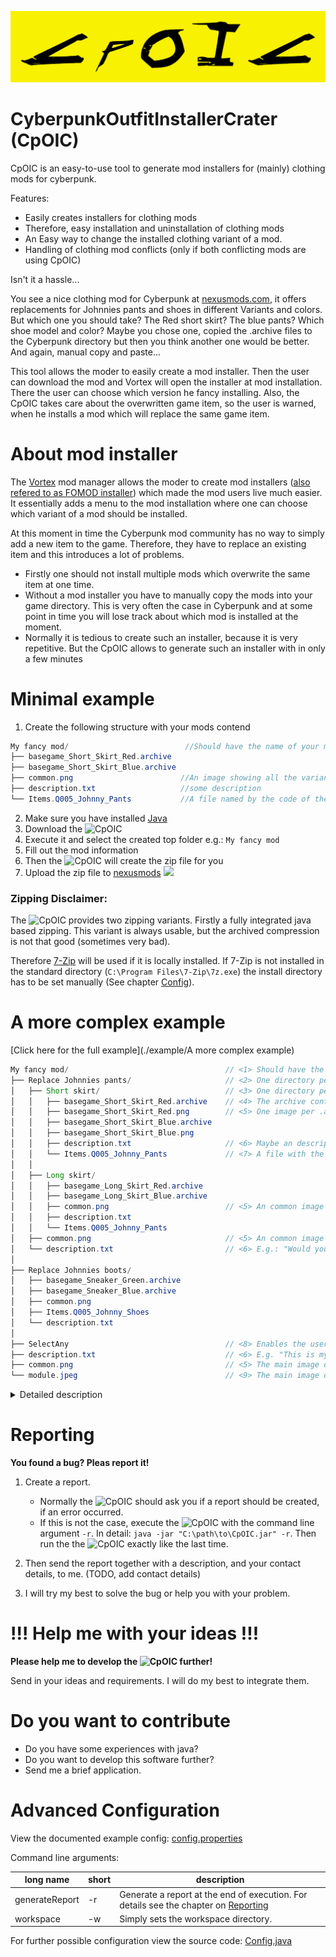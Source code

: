 ![CpOIC](./src/main/resources/gui/logo-yellow.png)

# CyberpunkOutfitInstallerCrater (CpOIC)

CpOIC is an easy-to-use tool to generate mod installers for (mainly) clothing mods for cyberpunk.

Features:

* Easily creates installers for clothing mods
* Therefore, easy installation and uninstallation of clothing mods
* An Easy way to change the installed clothing variant of a mod.
* Handling of clothing mod conflicts (only if both conflicting mods are using CpOIC)

Isn't it a hassle...

You see a nice clothing mod for Cyberpunk at [nexusmods.com](https://www.nexusmods.com), it offers replacements for
Johnnies pants and shoes in different Variants and colors. But which one you should take? The Red short skirt? The blue
pants? Which shoe model and color? Maybe you chose one, copied the .archive files to the Cyberpunk directory but then
you think another one would be better. And again, manual copy and paste...

This tool allows the moder to easily create a mod installer. Then the user can download the mod and Vortex will open the
installer at mod installation. There the user can choose which version he fancy installing. Also, the CpOIC takes care
about the overwritten game item, so the user is warned, when he installs a mod which will replace the same game item.

# About mod installer

The [Vortex](https://www.nexusmods.com/site/mods/1) mod manager allows the moder to create mod installers
([also refered to as FOMOD installer](https://wiki.nexusmods.com/index.php/How_to_create_mod_installers))
which made the mod users live much easier. It essentially adds a menu to the mod installation where one can choose which
variant of a mod should be installed.

At this moment in time the Cyberpunk mod community has no way to simply add a new item to the game. Therefore, they have
to replace an existing item and this introduces a lot of problems.

* Firstly one should not install multiple mods which overwrite the same item at one time.
* Without a mod installer you have to manually copy the mods into your game directory. This is very often the case in
  Cyberpunk and at some point in time you will lose track about which mod is installed at the moment.
* Normally it is tedious to create such an installer, because it is very repetitive. But the CpOIC allows to generate
  such an installer with in only a few minutes

# Minimal example

1. Create the following structure with your mods contend

``` java
My fancy mod/                          //Should have the name of your mod
├── basegame_Short_Skirt_Red.archive
├── basegame_Short_Skirt_Blue.archive
├── common.png                        //An image showing all the variants
├── description.txt                   //some description
└── Items.Q005_Johnny_Pants           //A file named by the code of the item you will replace.
```

2. Make sure you have installed [Java](https://www.java.com/download/help/download_options.html)
2. Download the ![CpOIC][1]
2. Execute it and select the created top folder e.g.: `My fancy mod`
2. Fill out the mod information
2. Then the ![CpOIC][1] will create the zip file for you
2. Upload the zip file
   to [nexusmods](https://www.nexusmods.com) <img src="https://www.nexusmods.com/bootstrap/images/vortex/nmm-logomark.svg" height=15/>

### Zipping Disclaimer:

The ![CpOIC][1] provides two zipping variants. Firstly a fully integrated java based zipping. This variant is always
usable, but the archived compression is not that good (sometimes very bad).

Therefore [7-Zip](https://7-zip.org/) will be used if it is locally installed. If 7-Zip is not installed in the standard
directory (`C:\Program Files\7-Zip\7z.exe`)
the install directory has to be set manually (See chapter [Config](#advanced-configuration)).

# A more complex example
[Click here for the full example](./example/A more complex example)
``` java
My fancy mod/                                   // <1> Should have the name of your mod
├── Replace Johnnies pants/                     // <2> One directory per replaced game item 
│   ├── Short skirt/                            // <3> One directory per variant
│   │   ├── basegame_Short_Skirt_Red.archive    // <4> The archive containing the mod files 
│   │   ├── basegame_Short_Skirt_Red.png        // <5> One image per .archive
│   │   ├── basegame_Short_Skirt_Blue.archive
│   │   ├── basegame_Short_Skirt_Blue.png
│   │   ├── description.txt                     // <6> Maybe an description. E.g.: "please select one color for the short skirt"
│   │   └── Items.Q005_Johnny_Pants             // <7> A file with the code of the item a archive will replace.
│   │
│   ├── Long skirt/
│   │   ├── basegame_Long_Skirt_Red.archive
│   │   ├── basegame_Long_Skirt_Blue.archive
│   │   ├── common.png                          // <5> An common image for all archives in one folder
│   │   ├── description.txt                     
│   │   └── Items.Q005_Johnny_Pants
│   ├── common.png                              // <5> An common image for all choices in the folder
│   └── description.txt                         // <6> E.g.: "Would you reather like to replace Johnnies pants by a short or long skirt?"
│
├── Replace Johnnies boots/
│   ├── basegame_Sneaker_Green.archive     
│   ├── basegame_Sneaker_Blue.archive        
│   ├── common.png   
│   ├── Items.Q005_Johnny_Shoes
│   └── description.txt  
│
├── SelectAny                                   // <8> Enables the user to replace multiple items
├── description.txt                             // <6> E.g. "This is my fancy mod! Pleas select whether you like to replace Johnnies pants and / or boots"
├── common.png                                  // <5> The main image of the mod
└── module.jpeg                                 // <9> The main image of the mod. Yes use it here again. 
```

<details>
  <summary>Detailed description</summary>

* __<1>__  The so called *workspace* which should have the name of the mod.
* __<2>__  For every game item the mod can replace one should create one Folder in the workspace. If only one item can
  be replaced (e.g. the mod only offers certain variants for Johnnies Pants) this layer can be left out.
* __<3>__  Directories for certain variants. This layer can be skipped if only one variant is offered (
  see: `Replace Johnnies boots/`).
* __<4>__  The archive which contains the modification. They will be copied in to the game folder (
  under `/archive/pc/patch/`).
* __<5>__  For the images there are two possibilities:
    * One can define one image per *.archive*. Then the image should have the same name as the archive, except the
      ending.
    * One can define one common image for all *.archive* files. This should be named `common.<Image ending>`
* __<6>__  In every folder a description can be added. This should be named `description.txt`
* __<7>__  Every directory containing archives should contain a file named exactly the same as the game item which is
  replaced by an archive. The content of the file does not mather.
  __Attention:__ The file should not have an ending like *txt* ore something else. It should have __exactly__
  the same name as the game item.
* __<8>__ By default, the user can only choose one or none option, if the behaviour should be other than that, create a
  file __without__ file ending and name it
  *SelectAtLeastOne*,   *SelectAtMostOne*,   *SelectExactlyOne*,   *SelectAll* or  *SelectAny*. This is useful to allow
  the user, like in the example, to replace Johnnies pants *and*, *or* boots.
* __<9>__ Use here the main image of your mod. 

</details>

# Reporting

**You found a bug? Pleas report it!**

1. Create a report.
    - Normally the ![CpOIC][1] should ask you if a report should be created, if an error occurred.
    - If this is not the case, execute the ![CpOIC][1] with the command line argument `-r`. In
      detail: `java -jar "C:\path\to\CpOIC.jar" -r`. Then run the the ![CpOIC][1] exactly like the last time.

2. Then send the report together with a description, and your contact details, to me. (TODO, add contact details)
3. I will try my best to solve the bug or help you with your problem.

# !!! Help me with your ideas !!!

__Please help me to develop the ![CpOIC][1] further!__

Send in your ideas and requirements. I will do my best to integrate them.

# Do you want to contribute 
- Do you have some experiences with java?
- Do you want to develop this software further?
- Send me a brief application.

# Advanced Configuration

View the documented example config:
[config.properties](./example/config.properties)

Command line arguments:

|    long name    | short | description|
|-----------------|-------|------------|
| generateReport  | -r    | Generate a report at the end of execution. For details see the chapter on [Reporting](#reporting)
| workspace       | -w    | Simply sets the workspace directory.

For further possible configuration view the source code: [Config.java](./src/main/java/de/vsc/coi/config/Config.java)


[1]:logo-yellow%2062x14.ico
